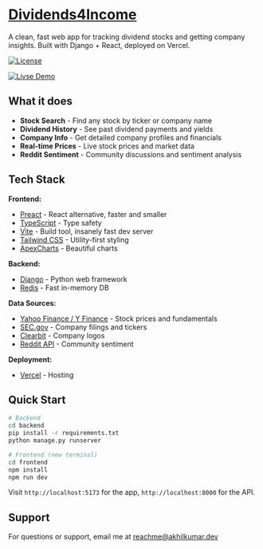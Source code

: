 # [Dividends4Income](https://d4i.akhilkumar.dev) 

A clean, fast web app for tracking dividend stocks and getting company insights. Built with Django + React, deployed on Vercel.

[![License](https://img.shields.io/badge/License-MIT-green.svg)](LICENSE)

[![Livse Demo](https://img.shields.io/badge/Live%20Demo-Visit%20Now-blue?style=for-the-badge&logo=vercel)](https://d4i.akhilkumar.dev)

## What it does

- **Stock Search** - Find any stock by ticker or company name
- **Dividend History** - See past dividend payments and yields
- **Company Info** - Get detailed company profiles and financials
- **Real-time Prices** - Live stock prices and market data
- **Reddit Sentiment** - Community discussions and sentiment analysis

## Tech Stack

**Frontend:**
- [Preact](https://preactjs.com/) - React alternative, faster and smaller
- [TypeScript](https://www.typescriptlang.org/) - Type safety
- [Vite](https://vitejs.dev/) - Build tool, insanely fast dev server
- [Tailwind CSS](https://tailwindcss.com/) - Utility-first styling
- [ApexCharts](https://apexcharts.com/) - Beautiful charts

**Backend:**
- [Django](https://www.djangoproject.com/) - Python web framework
- [Redis](https://redis.io/) - Fast in-memory DB

**Data Sources:**
- [Yahoo Finance / Y Finance](https://finance.yahoo.com/) - Stock prices and fundamentals
- [SEC.gov](https://www.sec.gov/) - Company filings and tickers
- [Clearbit](https://clearbit.com/) - Company logos
- [Reddit API](https://www.reddit.com/dev/api/) - Community sentiment

**Deployment:**
- [Vercel](https://vercel.com/) - Hosting

## Quick Start

```bash
# Backend
cd backend
pip install -r requirements.txt
python manage.py runserver

# Frontend (new terminal)
cd frontend
npm install
npm run dev
```

Visit `http://localhost:5173` for the app, `http://localhost:8000` for the API.

## Support

For questions or support, email me at [reachme@akhilkumar.dev](mailto:reachme@akhilkumar.dev)
